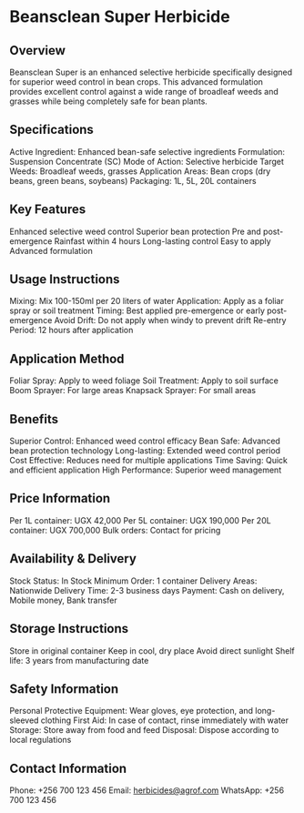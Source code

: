 # Beansclean Super Herbicide

## Overview
Beansclean Super is an enhanced selective herbicide specifically designed for superior weed control in bean crops. This advanced formulation provides excellent control against a wide range of broadleaf weeds and grasses while being completely safe for bean plants.

## Specifications
Active Ingredient: Enhanced bean-safe selective ingredients
Formulation: Suspension Concentrate (SC)
Mode of Action: Selective herbicide
Target Weeds: Broadleaf weeds, grasses
Application Areas: Bean crops (dry beans, green beans, soybeans)
Packaging: 1L, 5L, 20L containers

## Key Features
Enhanced selective weed control
Superior bean protection
Pre and post-emergence
Rainfast within 4 hours
Long-lasting control
Easy to apply
Advanced formulation

## Usage Instructions
Mixing: Mix 100-150ml per 20 liters of water
Application: Apply as a foliar spray or soil treatment
Timing: Best applied pre-emergence or early post-emergence
Avoid Drift: Do not apply when windy to prevent drift
Re-entry Period: 12 hours after application

## Application Method
Foliar Spray: Apply to weed foliage
Soil Treatment: Apply to soil surface
Boom Sprayer: For large areas
Knapsack Sprayer: For small areas

## Benefits
Superior Control: Enhanced weed control efficacy
Bean Safe: Advanced bean protection technology
Long-lasting: Extended weed control period
Cost Effective: Reduces need for multiple applications
Time Saving: Quick and efficient application
High Performance: Superior weed management

## Price Information
Per 1L container: UGX 42,000
Per 5L container: UGX 190,000
Per 20L container: UGX 700,000
Bulk orders: Contact for pricing

## Availability & Delivery
Stock Status: In Stock
Minimum Order: 1 container
Delivery Areas: Nationwide
Delivery Time: 2-3 business days
Payment: Cash on delivery, Mobile money, Bank transfer

## Storage Instructions
Store in original container
Keep in cool, dry place
Avoid direct sunlight
Shelf life: 3 years from manufacturing date

## Safety Information
Personal Protective Equipment: Wear gloves, eye protection, and long-sleeved clothing
First Aid: In case of contact, rinse immediately with water
Storage: Store away from food and feed
Disposal: Dispose according to local regulations

## Contact Information
Phone: +256 700 123 456
Email: herbicides@agrof.com
WhatsApp: +256 700 123 456
